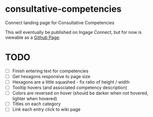 # consultative-competencies
Connect landing page for Consultative Competencies

This will eventually be published on Ingage Connect, but for now is viewable as a [Github Page](https://ingagekrizj.github.io/consultative-competencies/).

# TODO
- [ ] Finish entering text for competencies
- [ ] Get hexagons responsive to page size
- [ ] Hexagons are a little squashed - fix ratio of height / width
- [ ] Tooltip hovers (and associated competency description)
- [ ] Colors are reversed on hover (should be darker when not hovered, lighter when hovered)
- [ ] Titles on each category
- [ ] Link each entry click to wiki page